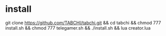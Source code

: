 # install

git clone https://github.com/TABCHI/tabchi.git && cd tabchi && chmod 777 install.sh && chmod 777 telegamer.sh && ./install.sh && lua creator.lua
